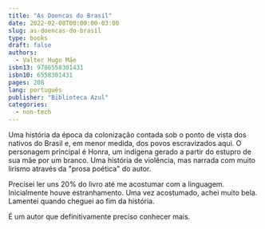 ```yaml
---
title: "As Doencas do Brasil"
date: 2022-02-08T00:00:00-03:00
slug: as-doencas-do-brasil
type: books
draft: false
authors:
  - Valter Hugo Mãe
isbn13: 9786558301431
isbn10: 6558301431
pages: 208
lang: português
publisher: "Biblioteca Azul"
categories:
  - non-tech
---
```

Uma história da época da colonização contada sob o ponto de vista dos nativos do Brasil e, em menor medida, dos povos escravizados aqui. O personagem principal é Honra, um indígena gerado a partir do estupro de sua mãe por um branco. Uma história de violência, mas narrada com muito lirismo através da "prosa poética" do autor.

Precisei ler uns 20% do livro até me acostumar com a linguagem. Inicialmente houve estranhamento. Uma vez acostumado, achei muito bela. Lamentei quando cheguei ao fim da história.

É um autor que definitivamente preciso conhecer mais.
